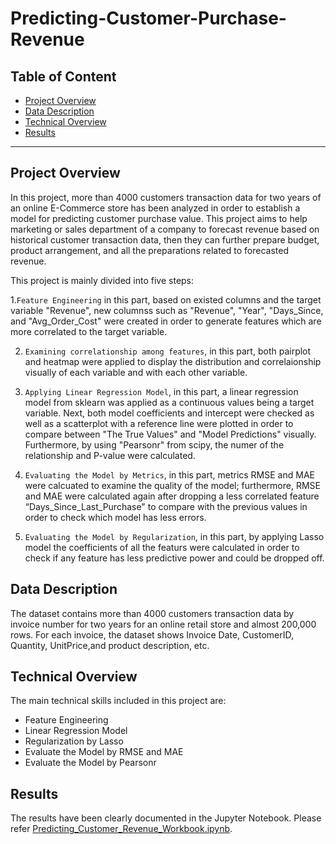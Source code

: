 # Predicting-Customer-Purchase-Revenue
## Table of Content
  - [Project Overview](#projectoverview)
  - [Data Description](#datadescription)
  - [Technical Overview](#technicaloverview)
  - [Results](#results)
  
***

<a id='projectoverview'></a>
## Project Overview

In this project, more than 4000 customers transaction data for two years of an online E-Commerce store has been analyzed in order to establish a model for predicting customer purchase value. This project aims to help marketing or sales department of a company to forecast revenue based on historical customer transaction data, then they can further prepare budget, product arrangement, and all the preparations related to forecasted revenue. 

This project is mainly divided into five steps:

1.`Feature Engineering` in this part, based on existed columns and the target variable "Revenue", new columnss such as "Revenue", "Year", "Days_Since, and "Avg_Order_Cost" were
created in order to generate features which are more correlated to the target variable.

2. `Examining correlationship among features`, in this part, both pairplot and heatmap were applied to display the distribution and correlaionship visually of each variable and with each other variable.

3. `Applying Linear Regression Model`, in this part, a linear regression model from sklearn was applied as a continuous values being a target variable. Next, both model coefficients and intercept were checked as well as a scatterplot with a reference line were plotted in order to compare between "The True Values" and "Model Predictions" visually. Furthermore, by using "Pearsonr" from scipy, the numer of the relationship and P-value were calculated. 

4. `Evaluating the Model by Metrics`, in this part, metrics RMSE and MAE were calcuated to examine the quality of the model; furthermore, RMSE and MAE were calculated again after dropping a less correlated feature “Days_Since_Last_Purchase" to compare with the previous values in order to check which model has less errors.

5. `Evaluating the Model by Regularization`, in this part, by applying Lasso model the coefficients of all the featurs were calculated in order to check if any feature has less predictive power and could be dropped off. 

<a id='datadescription'></a>
## Data Description

The dataset contains more than 4000 customers transaction data by invoice number for two years for an online retail store and almost 200,000 rows. For each invoice, the dataset shows Invoice Date, CustomerID, Quantity, UnitPrice,and product description, etc.

<a id='technicaloverview'></a>
## Technical Overview

The main technical skills included in this project are: 

* Feature Engineering
* Linear Regression Model 
* Regularization by Lasso 
* Evaluate the Model by RMSE and MAE
* Evaluate the Model by Pearsonr

<a id='results'></a>
## Results

The results have been clearly documented in the Jupyter Notebook. Please refer [Predicting_Customer_Revenue_Workbook.ipynb](Predicting_Customer_Revenue_Workbook.ipynb). 

